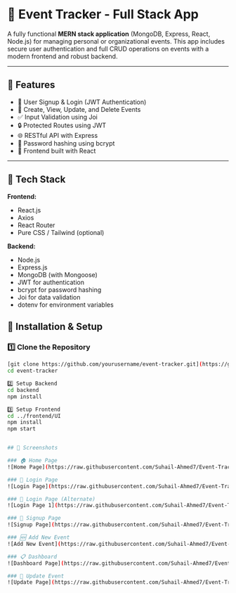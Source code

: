 # 📅 Event Tracker - Full Stack App

A fully functional **MERN stack application** (MongoDB, Express, React, Node.js) for managing personal or organizational events. This app includes secure user authentication and full CRUD operations on events with a modern frontend and robust backend.

---

## 🚀 Features

- 🔐 User Signup & Login (JWT Authentication)
- 🧾 Create, View, Update, and Delete Events
- ✅ Input Validation using Joi
- 🔒 Protected Routes using JWT
- 🌐 RESTful API with Express
- 🧠 Password hashing using bcrypt
- 🎨 Frontend built with React

---

## 🧱 Tech Stack

**Frontend:**  
- React.js  
- Axios  
- React Router  
- Pure CSS / Tailwind (optional)

**Backend:**  
- Node.js  
- Express.js  
- MongoDB (with Mongoose)  
- JWT for authentication  
- bcrypt for password hashing  
- Joi for data validation  
- dotenv for environment variables




## 🔧 Installation & Setup

### 1️⃣ Clone the Repository

```bash
[git clone https://github.com/yourusername/event-tracker.git](https://github.com/Suhail-Ahmed7/Event-Tracker)
cd event-tracker

2️⃣ Setup Backend
cd backend
npm install

3️⃣ Setup Frontend
cd ../frontend/UI
npm install
npm start


## 📸 Screenshots

### 🏠 Home Page  
![Home Page](https://raw.githubusercontent.com/Suhail-Ahmed7/Event-Tracker/main/home%20page.png)

### 🔐 Login Page  
![Login Page](https://raw.githubusercontent.com/Suhail-Ahmed7/Event-Tracker/main/login%20page.png)

### 🔐 Login Page (Alternate)  
![Login Page 1](https://raw.githubusercontent.com/Suhail-Ahmed7/Event-Tracker/main/login%20page1.png)

### 🧾 Signup Page  
![Signup Page](https://raw.githubusercontent.com/Suhail-Ahmed7/Event-Tracker/main/Signp%20page.png)

### 🆕 Add New Event  
![Add New Event](https://raw.githubusercontent.com/Suhail-Ahmed7/Event-Tracker/main/add%20new%20event.png)

### 📋 Dashboard  
![Dashboard Page](https://raw.githubusercontent.com/Suhail-Ahmed7/Event-Tracker/main/dashboard%20page.png)

### 🔁 Update Event  
![Update Page](https://raw.githubusercontent.com/Suhail-Ahmed7/Event-Tracker/main/update%20page.png)
